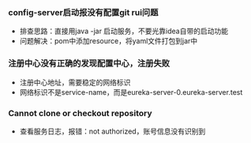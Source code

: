 ### config-server启动报没有配置git rui问题

* 排查思路：直接用java -jar 启动服务，不要光靠idea自带的启动功能
* 问题解决：pom中添加resource，将yaml文件打包到jar中

### 注册中心没有正确的发现配置中心，注册失败

* 注册中心地址，需要稳定的网络标识
* 网络标识不是service-name，而是eureka-server-0.eureka-server.test

### Cannot clone or checkout repository

* 查看服务日志，报错：not authorized，账号信息没有识别到